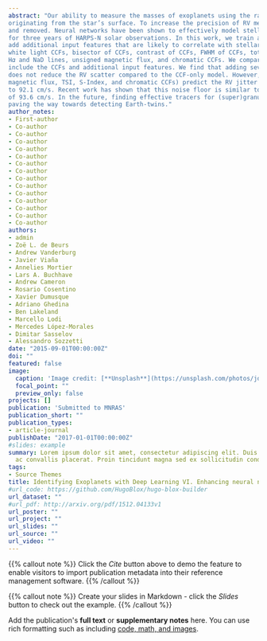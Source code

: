 ```yaml
---
abstract: "Our ability to measure the masses of exoplanets using the radial velocity (RV) method is limited by stellar variability signals
originating from the star’s surface. To increase the precision of RV measurements, variability signals must be identified, modelled,
and removed. Neural networks have been shown to effectively model stellar variability using cross-correlation functions (CCFs)
for three years of HARPS-N solar observations. In this work, we train a neural network on six years of solar observations and
add additional input features that are likely to correlate with stellar variability. In particular, we compared models that include
white light CCFs, bisector of CCFs, contrast of CCFs, FWHM of CCFs, total solar irradiance (TSI), TSI time derivative, s-index,
H𝛼 and NaD lines, unsigned magnetic flux, and chromatic CCFs. We compare models that only include CCFs with models that
include the CCFs and additional input features. We find that adding several commonly used features (FWHM, Bisector, H𝛼, NaD)
does not reduce the RV scatter compared to the CCF-only model. However, we find that adding several other features (unsigned
magnetic flux, TSI, S-Index, and chromatic CCFs) predict the RV jitter best and reduce the RV scatter 154.7 cm/s
to 92.1 cm/s. Recent work has shown that this noise floor is similar to the expected jitter from solar granulation and supergranulation
of 93.6 cm/s. In the future, finding effective tracers for (super)granulation may be critical to reaching lower RV jitter, and
paving the way towards detecting Earth-twins."
author_notes:
- First-author
- Co-author
- Co-author
- Co-author
- Co-author
- Co-author
- Co-author
- Co-author
- Co-author
- Co-author
- Co-author
- Co-author
- Co-author
- Co-author
- Co-author
authors:
- admin
- Zoë L. de Beurs
- Andrew Vanderburg
- Javier Viaña
- Annelies Mortier
- Lars A. Buchhave
- Andrew Cameron
- Rosario Cosentino
- Xavier Dumusque
- Adriano Ghedina
- Ben Lakeland 
- Marcello Lodi
- Mercedes López-Morales 
- Dimitar Sasselov
- Alessandro Sozzetti
date: "2015-09-01T00:00:00Z"
doi: ""
featured: false
image:
  caption: 'Image credit: [**Unsplash**](https://unsplash.com/photos/jdD8gXaTZsc)'
  focal_point: ""
  preview_only: false
projects: []
publication: 'Submitted to MNRAS'
publication_short: ""
publication_types:
- article-journal
publishDate: "2017-01-01T00:00:00Z"
#slides: example
summary: Lorem ipsum dolor sit amet, consectetur adipiscing elit. Duis posuere tellus
  ac convallis placerat. Proin tincidunt magna sed ex sollicitudin condimentum.
tags:
- Source Themes
title: Identifying Exoplanets with Deep Learning VI. Enhancing neural network mitigation of stellar activity RV signals with additional metrics
#url_code: https://github.com/HugoBlox/hugo-blox-builder
url_dataset: ""
#url_pdf: http://arxiv.org/pdf/1512.04133v1
url_poster: ""
url_project: ""
url_slides: ""
url_source: ""
url_video: ""
---
```


{{% callout note %}}
Click the *Cite* button above to demo the feature to enable visitors to import publication metadata into their reference management software.
{{% /callout %}}

{{% callout note %}}
Create your slides in Markdown - click the *Slides* button to check out the example.
{{% /callout %}}

Add the publication's **full text** or **supplementary notes** here. You can use rich formatting such as including [code, math, and images](https://docs.hugoblox.com/content/writing-markdown-latex/).
